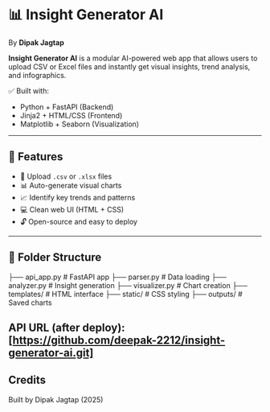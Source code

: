 # 📊 Insight Generator AI

By **Dipak Jagtap**

**Insight Generator AI** is a modular AI-powered web app that allows users to upload CSV or Excel files and instantly get visual insights, trend analysis, and infographics.

✅ Built with:
- Python + FastAPI (Backend)
- Jinja2 + HTML/CSS (Frontend)
- Matplotlib + Seaborn (Visualization)

---

## 🚀 Features

- 📁 Upload `.csv` or `.xlsx` files
- 📊 Auto-generate visual charts
- 📈 Identify key trends and patterns
- 💻 Clean web UI (HTML + CSS)
- 🔓 Open-source and easy to deploy

---

## 📂 Folder Structure

├── api_app.py # FastAPI app
├── parser.py # Data loading
├── analyzer.py # Insight generation
├── visualizer.py # Chart creation
├── templates/ # HTML interface
├── static/ # CSS styling
├── outputs/ # Saved charts

## API URL (after deploy): [https://github.com/deepak-2212/insight-generator-ai.git]

## Credits
Built by Dipak Jagtap (2025)